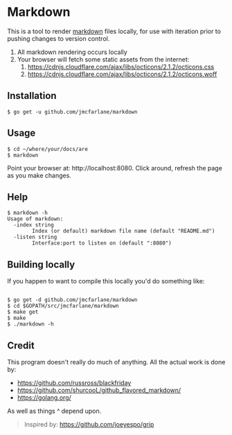 # Markdown

This is a tool to render
[markdown](https://en.wikipedia.org/wiki/Markdown) files locally, for
use with iteration prior to pushing changes to version control.

1. All markdown rendering occurs locally
1. Your browser will fetch some static assets from the internet:
   1. https://cdnjs.cloudflare.com/ajax/libs/octicons/2.1.2/octicons.css
   1. https://cdnjs.cloudflare.com/ajax/libs/octicons/2.1.2/octicons.woff

## Installation

```
$ go get -u github.com/jmcfarlane/markdown
```

## Usage

```
$ cd ~/where/your/docs/are
$ markdown
```

Point your browser at: http://localhost:8080. Click around, refresh
the page as you make changes.

## Help

```
$ markdown -h
Usage of markdown:
  -index string
    	Index (or default) markdown file name (default "README.md")
  -listen string
    	Interface:port to listen on (default ":8080")
```

## Building locally

If you happen to want to compile this locally you'd do something like:

```

$ go get -d github.com/jmcfarlane/markdown
$ cd $GOPATH/src/jmcfarlane/markdown
$ make get
$ make
$ ./markdown -h
```

## Credit

This program doesn't really do much of anything. All the actual work
is done by:

- https://github.com/russross/blackfriday
- https://github.com/shurcooL/github_flavored_markdown/
- https://golang.org/

As well as things ^ depend upon.

> Inspired by: https://github.com/joeyespo/grip

